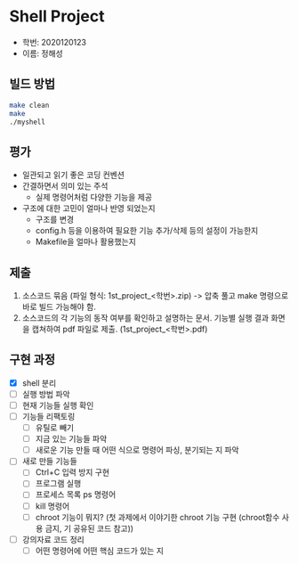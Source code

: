 # Shell Project

- 학번: 2020120123
- 이름: 정해성

## 빌드 방법

```bash
make clean
make
./myshell
```

## 평가

* 일관되고 읽기 좋은 코딩 컨벤션
* 간결하면서 의미 있는 주석
  * 실제 명령어처럼 다양한 기능을 제공
* 구조에 대한 고민이 얼마나 반영 되었는지
  * 구조를 변경
  * config.h 등을 이용하여 필요한 기능 추가/삭제 등의 설정이 가능한지
  * Makefile을 얼마나 활용했는지

## 제출

1. 소스코드 묶음 (파일 형식: 1st_project_<학번>.zip) -> 압축 풀고 make 명령으로 바로 빌드 가능해야 함.
2. 소스코드의 각 기능의 동작 여부를 확인하고 설명하는 문서. 기능별 실행 결과 화면을 캡쳐하여 pdf 파일로 제출. (1st_project_<학번>.pdf)

## 구현 과정

- [x] shell 분리
- [ ] 실행 방법 파악
- [ ] 현재 기능들 실행 확인
- [ ] 기능들 리팩토링
  - [ ] 유틸로 빼기
  - [ ] 지금 있는 기능들 파악
  - [ ] 새로운 기능 만들 때 어떤 식으로 명령어 파싱, 분기되는 지 파악
- [ ] 새로 만들 기능들
  - [ ] Ctrl+C 입력 방지 구현
  - [ ] 프로그램 실행
  - [ ] 프로세스 목록 ps 명령어
  - [ ] kill 명령어
  - [ ] chroot 기능이 뭐지? (첫 과제에서 이야기한 chroot 기능 구현 (chroot함수 사용 금지, 기 공유된 코드 참고))
- [ ] 강의자료 코드 정리
  - [ ] 어떤 명령어에 어떤 핵심 코드가 있는 지
